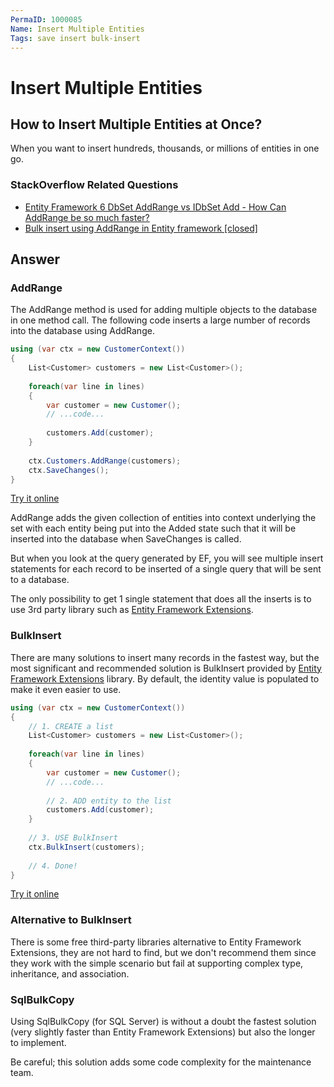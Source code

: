 ```yaml
---
PermaID: 1000085
Name: Insert Multiple Entities
Tags: save insert bulk-insert
---
```


# Insert Multiple Entities

## How to Insert Multiple Entities at Once?

When you want to insert hundreds, thousands, or millions of entities in one go.

### StackOverflow Related Questions

 - [Entity Framework 6 DbSet AddRange vs IDbSet Add - How Can AddRange be so much faster?](https://stackoverflow.com/questions/43643685/entity-framework-6-dbset-addrange-vs-idbset-add-how-can-addrange-be-so-much-fa)
 - [Bulk insert using AddRange in Entity framework [closed]](https://stackoverflow.com/questions/33368091/bulk-insert-using-addrange-in-entity-framework)

## Answer

### AddRange

The AddRange method is used for adding multiple objects to the database in one method call. The following code inserts a large number of records into the database using AddRange.


```csharp
using (var ctx = new CustomerContext())
{
    List<Customer> customers = new List<Customer>();
    
    foreach(var line in lines)
    {
        var customer = new Customer();
        // ...code...
        
        customers.Add(customer);
    }
    
    ctx.Customers.AddRange(customers);
    ctx.SaveChanges();
}
```
[Try it online](https://dotnetfiddle.net/0Bbdla)

AddRange adds the given collection of entities into context underlying the set with each entity being put into the Added state such that it will be inserted into the database when SaveChanges is called.

But when you look at the query generated by EF, you will see multiple insert statements for each record to be inserted of a single query that will be sent to a database.

The only possibility to get 1 single statement that does all the inserts is to use 3rd party library such as [Entity Framework Extensions](https://entityframework-extensions.net/).

### BulkInsert

There are many solutions to insert many records in the fastest way, but the most significant and recommended solution is BulkInsert provided by [Entity Framework Extensions](https://entityframework-extensions.net/) library. By default, the identity value is populated to make it even easier to use.


```csharp
using (var ctx = new CustomerContext())
{
    // 1. CREATE a list
    List<Customer> customers = new List<Customer>();
    
    foreach(var line in lines)
    {
        var customer = new Customer();
        // ...code...
        
        // 2. ADD entity to the list
        customers.Add(customer);
    }
    
    // 3. USE BulkInsert
    ctx.BulkInsert(customers);
    
    // 4. Done!
}
```
[Try it online](https://dotnetfiddle.net/Y1NxKL)

### Alternative to BulkInsert

There is some free third-party libraries alternative to Entity Framework Extensions, they are not hard to find, but we don't recommend them since they work with the simple scenario but fail at supporting complex type, inheritance, and association.

### SqlBulkCopy

Using SqlBulkCopy (for SQL Server) is without a doubt the fastest solution (very slightly faster than Entity Framework Extensions) but also the longer to implement.

Be careful; this solution adds some code complexity for the maintenance team.